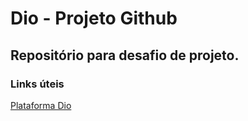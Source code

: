 # Dio - Projeto Github
##  Repositório para desafio de projeto.

### **Links úteis**
[Plataforma Dio](https://www.dio.me/sign-up?ref=TV2AVZWG8R)

